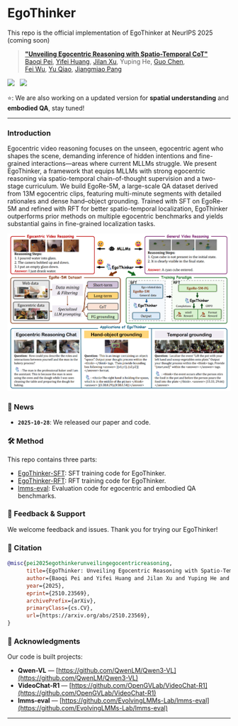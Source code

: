 # EgoThinker

This repo is the official implementation of EgoThinker at NeurIPS 2025 (coming soon)

> **["Unveiling Egocentric Reasoning with
Spatio-Temporal CoT"](https://arxiv.org/abs/2510.23569)**<br>
> [Baoqi Pei](https://scholar.google.com/citations?user=sTCkd54AAAAJ), [Yifei Huang](https://scholar.google.com/citations?user=RU8gNcgAAAAJ), [Jilan Xu](https://scholar.google.com/citations?user=mf2U64IAAAAJ), Yuping He, [Guo Chen](https://scholar.google.com/citations?user=lRj3moAAAAAJ),<br> 
> [Fei Wu](https://scholar.google.com/citations?user=XJLn4MYAAAAJ),  [Yu Qiao](https://scholar.google.com/citations?user=gFtI-8QAAAAJ), [Jiangmiao Pang](https://scholar.google.com/citations?user=ssSfKpAAAAAJ&hl=zh-CN&oi=ao)<br>


<a href="https://github.com/InternRobotics/EgoThinker"><img src="https://img.shields.io/badge/%F0%9F%A4%97%20Hugging%20Face-Model-blue"></a> &nbsp;
<a href="https://github.com/InternRobotics/EgoThinker"><img src="https://img.shields.io/badge/%F0%9F%A4%97%20Hugging%20Face-Dataset-orange"></a> &nbsp;

⭐️: We are also working on a updated version for **spatial understanding** and **embodied QA**, stay tuned! 


---

### Introduction

Egocentric video reasoning focuses on the unseen, egocentric agent who shapes the scene, demanding inference of hidden intentions and fine-grained interactions—areas where current MLLMs struggle. We present EgoThinker, a framework that equips MLLMs with strong egocentric reasoning via spatio-temporal chain-of-thought supervision and a two-stage curriculum. We build EgoRe-5M, a large-scale QA dataset derived from 13M egocentric clips, featuring multi-minute segments with detailed rationales and dense hand–object grounding. Trained with SFT on EgoRe-5M and refined with RFT for better spatio-temporal localization, EgoThinker outperforms prior methods on multiple egocentric benchmarks and yields substantial gains in fine-grained localization tasks.

<div align="center">
<img src="assets/teaser.jpg">
</div> 


### 📰 News

- **`2025-10-28`**: We released our paper and code.

### 🛠️ Method

This repo contains three parts:

- [EgoThinker-SFT](https://github.com/InternRobotics/EgoThinker/tree/main/EgoThinker-SFT): SFT training code for EgoThinker.
- [EgoThinker-RFT](https://github.com/InternRobotics/EgoThinker/tree/main/EgoThinker-RFT): RFT training code for EgoThinker. 
- [lmms-eval](https://github.com/InternRobotics/EgoThinker/tree/main/lmms-eval): Evaluation code for egocentric and embodied QA benchmarks.

### 🤗 Feedback & Support

We welcome feedback and issues. Thank you for trying our EgoThinker!

### 📜 Citation

```bibtex
@misc{pei2025egothinkerunveilingegocentricreasoning,
      title={EgoThinker: Unveiling Egocentric Reasoning with Spatio-Temporal CoT}, 
      author={Baoqi Pei and Yifei Huang and Jilan Xu and Yuping He and Guo Chen and Fei Wu and Yu Qiao and Jiangmiao Pang},
      year={2025},
      eprint={2510.23569},
      archivePrefix={arXiv},
      primaryClass={cs.CV},
      url={https://arxiv.org/abs/2510.23569}, 
}
```

### 📄 Acknowledgments

Our code is built projects:

* **Qwen-VL** — [https://github.com/QwenLM/Qwen3-VL](https://github.com/QwenLM/Qwen3-VL)
* **VideoChat-R1** — [https://github.com/OpenGVLab/VideoChat-R1](https://github.com/OpenGVLab/VideoChat-R1)
* **lmms-eval** — [https://github.com/EvolvingLMMs-Lab/lmms-eval](https://github.com/EvolvingLMMs-Lab/lmms-eval)


---

